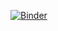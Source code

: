 [![Binder](https://mybinder.org/badge_logo.svg)](https://mybinder.org/v2/gh/keaveney/UCT3rdYearLabATLASOpenData/master)

